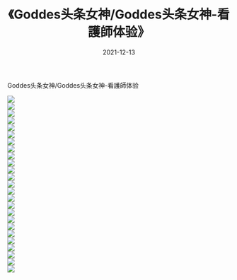 ﻿---
layout: post
title:  《Goddes头条女神/Goddes头条女神-看護師体验》
date:   2021-12-13
img: http://img.660000.xyz/Sharelink/网络美图/2021/Goddes头条女神/Goddes头条女神-看護師体验/000.jpg
categories: [美女, 清纯, 唯美]
---

Goddes头条女神/Goddes头条女神-看護師体验

 ![](http://img.660000.xyz/Sharelink/网络美图/2021/Goddes头条女神/Goddes头条女神-看護師体验/001.jpg) <br>![](http://img.660000.xyz/Sharelink/网络美图/2021/Goddes头条女神/Goddes头条女神-看護師体验/002.jpg) <br>![](http://img.660000.xyz/Sharelink/网络美图/2021/Goddes头条女神/Goddes头条女神-看護師体验/003.jpg) <br>![](http://img.660000.xyz/Sharelink/网络美图/2021/Goddes头条女神/Goddes头条女神-看護師体验/004.jpg) <br>![](http://img.660000.xyz/Sharelink/网络美图/2021/Goddes头条女神/Goddes头条女神-看護師体验/005.jpg) <br>![](http://img.660000.xyz/Sharelink/网络美图/2021/Goddes头条女神/Goddes头条女神-看護師体验/006.jpg) <br>![](http://img.660000.xyz/Sharelink/网络美图/2021/Goddes头条女神/Goddes头条女神-看護師体验/007.jpg) <br>![](http://img.660000.xyz/Sharelink/网络美图/2021/Goddes头条女神/Goddes头条女神-看護師体验/008.jpg) <br>![](http://img.660000.xyz/Sharelink/网络美图/2021/Goddes头条女神/Goddes头条女神-看護師体验/009.jpg) <br>![](http://img.660000.xyz/Sharelink/网络美图/2021/Goddes头条女神/Goddes头条女神-看護師体验/010.jpg) <br>![](http://img.660000.xyz/Sharelink/网络美图/2021/Goddes头条女神/Goddes头条女神-看護師体验/011.jpg) <br>![](http://img.660000.xyz/Sharelink/网络美图/2021/Goddes头条女神/Goddes头条女神-看護師体验/012.jpg) <br>![](http://img.660000.xyz/Sharelink/网络美图/2021/Goddes头条女神/Goddes头条女神-看護師体验/013.jpg) <br>![](http://img.660000.xyz/Sharelink/网络美图/2021/Goddes头条女神/Goddes头条女神-看護師体验/014.jpg) <br>![](http://img.660000.xyz/Sharelink/网络美图/2021/Goddes头条女神/Goddes头条女神-看護師体验/015.jpg) <br>![](http://img.660000.xyz/Sharelink/网络美图/2021/Goddes头条女神/Goddes头条女神-看護師体验/016.jpg) <br>![](http://img.660000.xyz/Sharelink/网络美图/2021/Goddes头条女神/Goddes头条女神-看護師体验/017.jpg) <br>![](http://img.660000.xyz/Sharelink/网络美图/2021/Goddes头条女神/Goddes头条女神-看護師体验/018.jpg) <br>![](http://img.660000.xyz/Sharelink/网络美图/2021/Goddes头条女神/Goddes头条女神-看護師体验/019.jpg) <br>![](http://img.660000.xyz/Sharelink/网络美图/2021/Goddes头条女神/Goddes头条女神-看護師体验/020.jpg) <br>![](http://img.660000.xyz/Sharelink/网络美图/2021/Goddes头条女神/Goddes头条女神-看護師体验/021.jpg) <br>![](http://img.660000.xyz/Sharelink/网络美图/2021/Goddes头条女神/Goddes头条女神-看護師体验/022.jpg) <br>![](http://img.660000.xyz/Sharelink/网络美图/2021/Goddes头条女神/Goddes头条女神-看護師体验/023.jpg) <br>![](http://img.660000.xyz/Sharelink/网络美图/2021/Goddes头条女神/Goddes头条女神-看護師体验/024.jpg) <br>![](http://img.660000.xyz/Sharelink/网络美图/2021/Goddes头条女神/Goddes头条女神-看護師体验/025.jpg) <br>